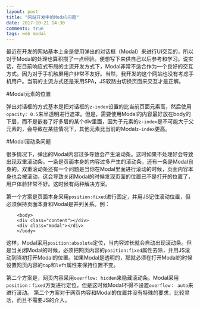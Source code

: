 ```yaml
---
layout: post
title: "网站开发中的Modal问题"
date: 2017-10-21 14:30
comments: true
tags: web modal
---
```


最近在开发的网站基本上全是使用弹出的对话框（Modal）来进行UI交互的，所以对于Modal的处理也算积攒了一点经验。便想写下来供自己以后参考和学习。说实话，在目前响应式布局的主流开发方式下，Modal非常不适合作为一个良好的交互方式。因为对于手机触屏用户非常不友好。当然，我开发的这个网站也没有考虑手机用户。当前的主流方式还是采用SPA，JS软路由切换页面来交互才是正解。

#Modal元素的位置

弹出对话框的方式基本是把对话框的`z-index`设置的比当前页面元素高，然后使用`opacity: 0.5`来半透明进行遮罩。但是，需要使用Modal的内容最好放在body的下层，而不是嵌套了好多层的某个div里面，因为子元素的`z-index`是不可能大于父元素的，会导致在某些情况下，其他元素比当前的Modal`z-index`更高。

#Modal滚动条问题

很多情况下，弹出的Modal内容过多导致会产生滚动条。这时如果不处理好会导致出现双重滚动条。一条是页面本身的内容过多产生的滚动条，还有一条是Modal自身的。双重滚动条还有一个问题是当你在Modal里面进行滚动的时候，页面内容本身也会被滚动，这会导致关闭Modal的时候发现页面的位置已不是打开的位置了，用户体验非常不好。这时候有两种解决方案。

第一个方案是页面本身采用`position:fixed`进行固定，并用JS记住滚动位置，但必须保持页面本身和Modal是并列关系。例：

		<body>
		<div class="content"></div>
		<div class="modal"></div>
		</body>

这样，Modal采用`position:absolute`定位，当内容过长就会自动出现滚动条。但是当关闭Modal的时候，必须把网页内容的`position:fixed`属性去除，并用JS滚动到当初打开Modal的位置。如果Modal是透明的，那就必须在打开Modal的时候设置网页内容的`top`和`left`属性来保持位置不变。

第二个方案是，网页内容采用`overflow: hidden`来隐藏滚动条。Modal采用`position：fixed`方案进行定位，但是这时候Modal不得不设置`overflow： auto`来进行滚动。
第二个方案对于网页内容和Modal的位置并没有特殊的要求，比较灵活，而且不需要JS的介入。
